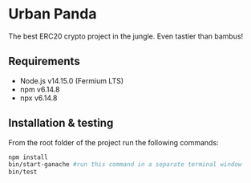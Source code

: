 # Urban Panda
The best ERC20 crypto project in the jungle. Even tastier than bambus!

## Requirements
- Node.js v14.15.0 (Fermium LTS)
- npm v6.14.8
- npx v6.14.8

## Installation & testing
From the root folder of the project run the following commands:
```bash
npm install
bin/start-ganache #run this command in a separate terminal window
bin/test
```

